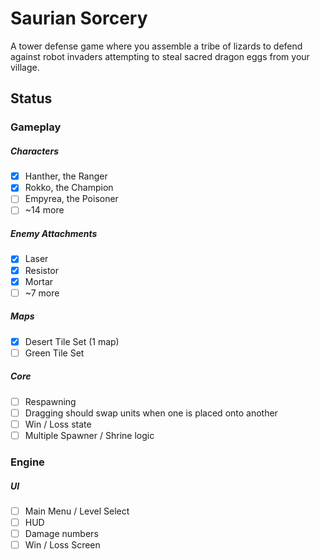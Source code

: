 # Saurian Sorcery
A tower defense game where you assemble a tribe of lizards to defend against robot invaders attempting to steal sacred dragon eggs from your village.

## Status
### Gameplay
##### Characters
- [x] Hanther, the Ranger
- [x] Rokko, the Champion
- [ ] Empyrea, the Poisoner
- [ ] ~14 more
##### Enemy Attachments
- [x] Laser
- [x] Resistor
- [x] Mortar
- [ ] ~7 more 
##### Maps
- [x] Desert Tile Set (1 map)
- [ ] Green Tile Set
##### Core
- [ ] Respawning  
- [ ] Dragging should swap units when one is placed onto another  
- [ ] Win / Loss state
- [ ] Multiple Spawner / Shrine logic

### Engine
##### UI
- [ ] Main Menu / Level Select
- [ ] HUD
- [ ] Damage numbers
- [ ] Win / Loss Screen
